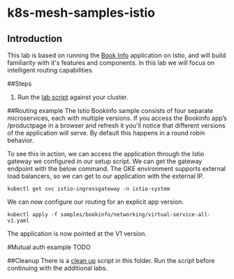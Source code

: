 # k8s-mesh-samples-istio

## Introduction
This lab is based on running the [Book Info](https://istio.io/docs/examples/bookinfo) application on Istio, and will build familiarity with it's features and components. In this lab we will focus on intelligent routing capabilities.

##Steps
1. Run the [lab script](lab.sh) against your cluster.

##Routing example
The Istio Bookinfo sample consists of four separate microservices, each with multiple versions. If you access the Bookinfo app’s /productpage in a browser and refresh it you'll notice that different versions of the application will serve. By default this happens in a round robin behavior.

To see this in action, we can access the application through the Istio gateway we configured in our setup script. We can get the gateway endpoint with the below command. The GKE environment supports external load balancers, so we can get to our application with the external IP.

```
kubectl get svc istio-ingressgateway -n istio-system
```

We can now configure our routing for an explicit app version.

```
kubectl apply -f samples/bookinfo/networking/virtual-service-all-v1.yaml
```

The application is now pointed at the V1 version.

#Mutual auth example
TODO

##Cleanup
There is a [clean up](cleanup.sh) script in this folder. Run the script before continuing with the additional labs.
